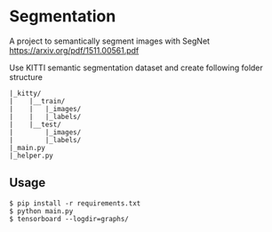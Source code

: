 # Segmentation
A project to semantically segment images with SegNet https://arxiv.org/pdf/1511.00561.pdf

Use KITTI semantic segmentation dataset and create following folder structure

    |_kitty/
    |    |__train/
    |    |   |_images/
    |    |   |_labels/
    |    |__test/
    |        |_images/
    |        |_labels/
    |_main.py
    |_helper.py

## Usage
    $ pip install -r requirements.txt
    $ python main.py
    $ tensorboard --logdir=graphs/

